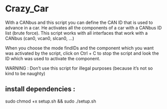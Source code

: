 # Crazy_Car
With a CANbus and this script you can define the CAN ID that is used to advance in a car. He activates all the components of a car with a CANbus ID list (brute force). This script works with all interfaces that work with a CANbus (can0, vcan0, slcan0, ...)

When you choose the mode findIDs and the component which you want was activated by the script, click on Ctrl + C to stop the script and look the ID which was used to activate the component.

WARNING : Don’t use this script for illegal purposes (because it’s not so kind to be naughty)

install dependencies :
----------------------
sudo chmod +x setup.sh && sudo ./setup.sh
